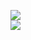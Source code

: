 [![](https://img.shields.io/badge/Made%20With-Github%20Spray-lightgrey.svg?style=for-the-badge&logo=github)](https://github.com/Annihil/github-spray#28613)  
[![](https://i.imgur.com/2DrTn0Z.gif)](https://github.com/Annihil/github-spray)